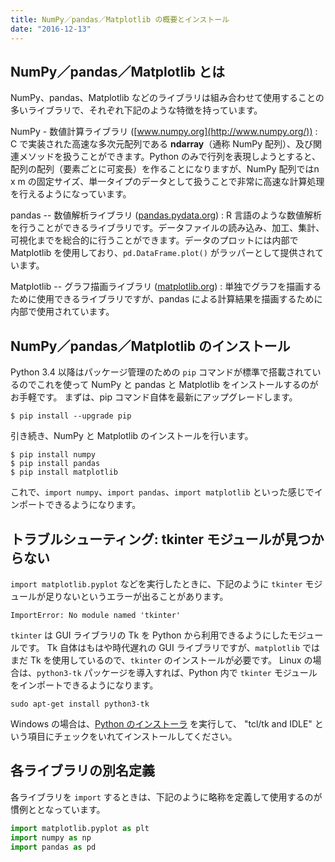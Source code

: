 ```yaml
---
title: NumPy／pandas／Matplotlib の概要とインストール
date: "2016-12-13"
---
```


NumPy／pandas／Matplotlib とは
----

NumPy、pandas、Matplotlib などのライブラリは組み合わせて使用することの多いライブラリで、それぞれ下記のような特徴を持っています。

NumPy - 数値計算ライブラリ ([www.numpy.org](http://www.numpy.org/))
: C で実装された高速な多次元配列である **ndarray**（通称 NumPy 配列）、及び関連メソッドを扱うことができます。Python のみで行列を表現しようとすると、配列の配列（要素ごとに可変長）を作ることになりますが、NumPy 配列ではn x m の固定サイズ、単一タイプのデータとして扱うことで非常に高速な計算処理を行えるようになっています。

pandas -- 数値解析ライブラリ ([pandas.pydata.org](http://pandas.pydata.org/))
: R 言語のような数値解析を行うことができるライブラリです。データファイルの読み込み、加工、集計、可視化までを総合的に行うことができます。データのプロットには内部で Matplotlib を使用しており、`pd.DataFrame.plot()` がラッパーとして提供されています。

Matplotlib -- グラフ描画ライブラリ ([matplotlib.org](http://matplotlib.org/))
: 単独でグラフを描画するために使用できるライブラリですが、pandas による計算結果を描画するために内部で使用されています。


NumPy／pandas／Matplotlib のインストール
----

Python 3.4 以降はパッケージ管理のための `pip` コマンドが標準で搭載されているのでこれを使って NumPy と pandas と Matplotlib をインストールするのがお手軽です。
まずは、pip コマンド自体を最新にアップグレードします。

~~~
$ pip install --upgrade pip
~~~

引き続き、NumPy と Matplotlib のインストールを行います。

~~~
$ pip install numpy
$ pip install pandas
$ pip install matplotlib
~~~

これで、`import numpy`、`import pandas`、`import matplotlib` といった感じでインポートできるようになります。


トラブルシューティング: tkinter モジュールが見つからない
----

`import matplotlib.pyplot` などを実行したときに、下記のように `tkinter` モジュールが足りないというエラーが出ることがあります。

~~~
ImportError: No module named 'tkinter'
~~~

`tkinter` は GUI ライブラリの Tk を Python から利用できるようにしたモジュールです。
Tk 自体はもはや時代遅れの GUI ライブラリですが、`matplotlib` ではまだ Tk を使用しているので、`tkinter` のインストールが必要です。
Linux の場合は、`python3-tk` パッケージを導入すれば、Python 内で `tkinter` モジュールをインポートできるようになります。

~~~
sudo apt-get install python3-tk
~~~

Windows の場合は、[Python のインストーラ](https://www.python.org/downloads/) を実行して、 "tcl/tk and IDLE" という項目にチェックをいれてインストールしてください。


各ライブラリの別名定義
----

各ライブラリを `import` するときは、下記のように略称を定義して使用するのが慣例ととなっています。

~~~ python
import matplotlib.pyplot as plt
import numpy as np
import pandas as pd
~~~

